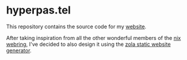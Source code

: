 # hyperpas.tel

This repository contains the source code for my [website](https://hyperpas.tel).

After taking inspiration from all the other wonderful members of the [nix webring](https://nixwebr.ing),
I've decided to also design it using the [zola static website generator](https://www.getzola.org/).

